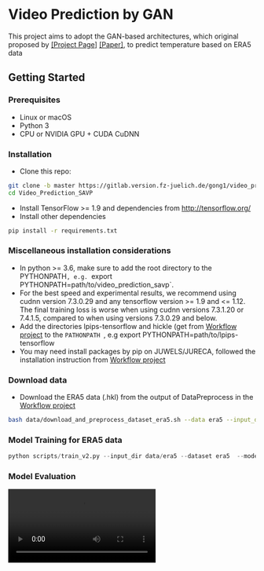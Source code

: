 # Video Prediction by GAN

This project aims to adopt the GAN-based architectures,  which original proposed by [[Project Page]](https://alexlee-gk.github.io/video_prediction/) [[Paper]](https://arxiv.org/abs/1804.01523), to predict temperature based on ERA5 data
 
## Getting Started ###
### Prerequisites
- Linux or macOS
- Python 3
- CPU or NVIDIA GPU + CUDA CuDNN

### Installation
- Clone this repo:
```bash
git clone -b master https://gitlab.version.fz-juelich.de/gong1/video_prediction_savp.git
cd Video_Prediction_SAVP
```
- Install TensorFlow >= 1.9 and dependencies from http://tensorflow.org/
- Install other dependencies

```bash
pip install -r requirements.txt
```

### Miscellaneous installation considerations
- In python >= 3.6, make sure to add the root directory to the PYTHONPATH`, e.g. `export PYTHONPATH=path/to/video_prediction_savp`.
- For the best speed and experimental results, we recommend using cudnn version 7.3.0.29 and any tensorflow version >= 1.9 and <= 1.12. The final training loss is worse when using cudnn versions 7.3.1.20 or 7.4.1.5, compared to when using versions 7.3.0.29 and below.
- Add the directories lpips-tensorflow and hickle (get from [Workflow project](https://gitlab.version.fz-juelich.de/gong1/workflow_parallel_frame_prediction) to the  `PATHONPATH `, e.g export PYTHONPATH=path/to/lpips-tensorflow
- You may need install packages by pip on JUWELS/JURECA, followed the installation instruction from [Workflow project](https://gitlab.version.fz-juelich.de/gong1/workflow_parallel_frame_prediction) 
### Download data

- Download the ERA5 data (.hkl) from the output of DataPreprocess in the [Workflow project](https://gitlab.version.fz-juelich.de/gong1/workflow_parallel_frame_prediction)
```bash
bash data/download_and_preprocess_dataset_era5.sh --data era5 --input_dir /splits --output_dir  data/era5 
```

### Model Training for ERA5 data
```python
python scripts/train_v2.py --input_dir data/era5 --dataset era5  --model savp --model_hparams_dict hparams/kth/ours_savp/model_hparams.json --output_dir logs/era5/ours_savp
```


### Model Evaluation

![Groud Truth](/results_test_samples/era5_size_64_64_3_norm/ours_savp/Sample_Batch_id_0_Sample_1.mp4)
